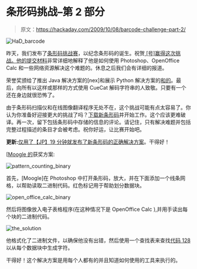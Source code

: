 # 条形码挑战–第 2 部分

> 原文：<https://hackaday.com/2009/10/08/barcode-challenge-part-2/>

![HaD_barcode](img/24d1442ae54b197af4cf2eb56426c86b.png "HaD_barcode")

昨天，我们发布了[条形码挑战赛](http://hackaday.com/2009/10/07/barcode-challenge/)，以纪念条形码的诞生。祝贺[ [号]赢得这次挑战。](http://www.wtfmoogle.com/)[他的提交材料](http://hackaday.com/2009/10/07/barcode-challenge/#comment-99457)非常详细地解释了他是如何使用 Photoshop、OpenOffice Calc 和一些网络资源解决这个难题的。休息之后我们会有详细的报道。

荣誉奖颁给了推出 Java 解决方案的[nex]和展示 Python 解决方案的[和](http://www.jwmaag.org/)[的](http://hackaday.com/2009/10/07/barcode-challenge/#comment-99743)。最后，向所有以这样或那样的方式使用 CueCat 解码字符串的人致敬。只要有一个还在身边就很恐怖了。

由于条形码扫描仪和在线图像翻译程序无处不在，这个挑战可能有点太容易了。你认为你准备好迎接更大的挑战了吗？[下载新条形码](http://hackaday.com/files/2009/10/barcode_challenge_part_2.jpg)并开始工作。这个应该更难破译。再一次，留下包括条形码中存储的信息的评论。请记住，只有解决难题并包括完整过程描述的条目才会被考虑。祝你好运，让比赛开始吧。

**更新:**[仅用了【JP】19 分钟就发布了新条形码的正确解决方案](http://hackaday.com/2009/10/08/barcode-challenge-part-2/#comment-99776)。干得好！

[[Moogle 的](http://www.wtfmoogle.com/)获奖方案:

![pattern_counting_binary](img/035abd98198fbe82e072c78aeb55a0ba.png "pattern_counting_binary")

首先，[Moogle]在 Photoshop 中打开条形码，放大，并在下面添加一个线条网格，以帮助读取二进制代码。红色标记用于帮助划分数据块。

![open_office_calc_binary](img/bb34468ffb921534c0bbbb14d661b356.png "open_office_calc_binary")

然后将图像放入电子表格程序(在这种情况下是 OpenOffice Calc ),并用手读出每个块的二进制代码。

![the_solution](img/c37631058df66d3b3f775c4d38a24fc4.png "the_solution")

他格式化了二进制文件，以确保他没有出错，然后使用一个查找表来查找[代码 128](http://en.wikipedia.org/wiki/Code_128) 以从每个数据块中生成字符。

干得好！这个解决方案是用每个人都有的并且知道如何使用的工具来执行的。